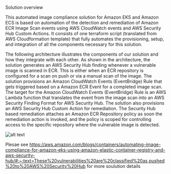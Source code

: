 Solution overview

This automated image compliance solution for Amazon EKS and Amazon ECS is based on automation of the detection and remediation of Amazon ECR Image Scan events using AWS CloudWatch events and AWS Security Hub Custom Actions. It consists of one terraform script (translated from AWS Cloudformation template) that fully automates the provisioning, setup, and integration of all the components necessary for this solution.

The following architecture illustrates the components of our solution and how they integrate with each other. As shown in the architecture, the solution generates an AWS Security Hub finding whenever a vulnerable image is scanned in ECR. This is either when an ECR repository is configured for a scan on push or via a manual scan of the image. The solution provisions an Amazon CloudWatch Events (EventBridge) Rule that gets triggered based on a Amazon ECR Event for a completed image scan. The target for the Amazon CloudWatch Events (EventBridge) Rule is an AWS Lambda function that translates the event from the image scan into an AWS Security Finding Format for AWS Security Hub. The solution also provisions an AWS Security Hub Custom Action for remediation. The Security Hub based remediation attaches an Amazon ECR Repository policy as soon the remediation action is invoked, and the policy is scoped for controlling access to the specific repository where the vulnerable image is detected.

![alt text](https://d2908q01vomqb2.cloudfront.net/fe2ef495a1152561572949784c16bf23abb28057/2021/01/01/ECRSecurityHub-archdiagram.png)

Plesae see https://aws.amazon.com/blogs/containers/automating-image-compliance-for-amazon-eks-using-amazon-elastic-container-registry-and-aws-security-hub/#:~:text=These%20vulnerabilities%20are%20classified%20as,pushed%20to%20AWS%20Security%20Hub for more soulution details 